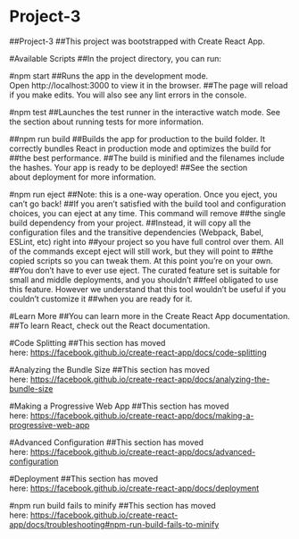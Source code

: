 # Project-3
##Project-3
##This project was bootstrapped with Create React App.

#Available Scripts
##In the project directory, you can run:

#npm start
##Runs the app in the development mode. Open http://localhost:3000 to view it in the browser.
##The page will reload if you make edits. You will also see any lint errors in the console.

#npm test
##Launches the test runner in the interactive watch mode. See the section about running tests for more information.

##npm run build
##Builds the app for production to the build folder. It correctly bundles React in production mode and optimizes the build for ##the best performance.
##The build is minified and the filenames include the hashes. Your app is ready to be deployed!
##See the section about deployment for more information.

#npm run eject
##Note: this is a one-way operation. Once you eject, you can’t go back!
##If you aren’t satisfied with the build tool and configuration choices, you can eject at any time. This command will remove ##the single build dependency from your project.
##Instead, it will copy all the configuration files and the transitive dependencies (Webpack, Babel, ESLint, etc) right into ##your project so you have full control over them. All of the commands except eject will still work, but they will point to ##the copied scripts so you can tweak them. At this point you’re on your own.
##You don’t have to ever use eject. The curated feature set is suitable for small and middle deployments, and you shouldn’t ##feel obligated to use this feature. However we understand that this tool wouldn’t be useful if you couldn’t customize it ##when you are ready for it.

#Learn More
##You can learn more in the Create React App documentation.
##To learn React, check out the React documentation.

#Code Splitting
##This section has moved here: https://facebook.github.io/create-react-app/docs/code-splitting

#Analyzing the Bundle Size
##This section has moved here: https://facebook.github.io/create-react-app/docs/analyzing-the-bundle-size

#Making a Progressive Web App
##This section has moved here: https://facebook.github.io/create-react-app/docs/making-a-progressive-web-app

#Advanced Configuration
##This section has moved here: https://facebook.github.io/create-react-app/docs/advanced-configuration

#Deployment
##This section has moved here: https://facebook.github.io/create-react-app/docs/deployment

#npm run build fails to minify
##This section has moved here: https://facebook.github.io/create-react-app/docs/troubleshooting#npm-run-build-fails-to-minify
